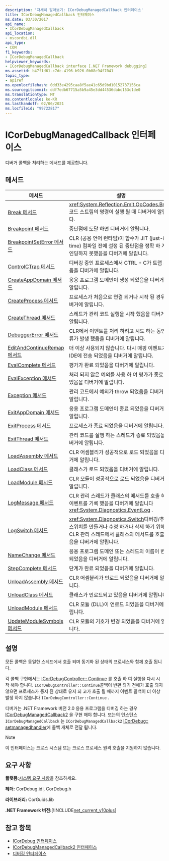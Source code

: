 ```yaml
---
description: '자세히 알아보기: ICorDebugManagedCallback 인터페이스'
title: ICorDebugManagedCallback 인터페이스
ms.date: 03/30/2017
api_name:
- ICorDebugManagedCallback
api_location:
- mscordbi.dll
api_type:
- COM
f1_keywords:
- ICorDebugManagedCallback
helpviewer_keywords:
- ICorDebugManagedCallback interface [.NET Framework debugging]
ms.assetid: b47f1d61-c7dc-4196-b926-0b08c94f7041
topic_type:
- apiref
ms.openlocfilehash: 0dd33e4295caa8f5ae41c65d9bd10152737156ca
ms.sourcegitcommit: ddf7edb67715a5b9a45e3dd44536dabc153c1de0
ms.translationtype: MT
ms.contentlocale: ko-KR
ms.lasthandoff: 02/06/2021
ms.locfileid: "99722817"
---
```

# <a name="icordebugmanagedcallback-interface"></a>ICorDebugManagedCallback 인터페이스

디버거 콜백을 처리하는 메서드를 제공합니다.  
  
## <a name="methods"></a>메서드  
  
|메서드|설명|  
|------------|-----------------|  
|[Break 메서드](icordebugmanagedcallback-break-method.md)|<xref:System.Reflection.Emit.OpCodes.Break>코드 스트림의 명령이 실행 될 때 디버거에 알립니다.|  
|[Breakpoint 메서드](icordebugmanagedcallback-breakpoint-method.md)|중단점에 도달 하면 디버거에 알립니다.|  
|[BreakpointSetError 메서드](icordebugmanagedcallback-breakpointseterror-method.md)|CLR (공용 언어 런타임)이 함수가 JIT (just-in-time) 컴파일 전에 설정 된 중단점을 정확 하 게 바인딩하지 못했음을 디버거에 알립니다.|  
|[ControlCTrap 메서드](icordebugmanagedcallback-controlctrap-method.md)|디버깅 중인 프로세스에서 CTRL + C가 트랩 되었음을 디버거에 알립니다.|  
|[CreateAppDomain 메서드](icordebugmanagedcallback-createappdomain-method.md)|응용 프로그램 도메인이 생성 되었음을 디버거에 알립니다.|  
|[CreateProcess 메서드](icordebugmanagedcallback-createprocess-method.md)|프로세스가 처음으로 연결 되거나 시작 된 경우 디버거에 알립니다.|  
|[CreateThread 메서드](icordebugmanagedcallback-createthread-method.md)|스레드가 관리 코드 실행을 시작 했음을 디버거에 알립니다.|  
|[DebuggerError 메서드](icordebugmanagedcallback-debuggererror-method.md)|CLR에서 이벤트를 처리 하려고 시도 하는 동안 오류가 발생 했음을 디버거에 알립니다.|  
|[EditAndContinueRemap 메서드](icordebugmanagedcallback-editandcontinueremap-method.md)|더 이상 사용되지 않습니다. 다시 매핑 이벤트가 IDE에 전송 되었음을 디버거에 알립니다.|  
|[EvalComplete 메서드](icordebugmanagedcallback-evalcomplete-method.md)|평가가 완료 되었음을 디버거에 알립니다.|  
|[EvalException 메서드](icordebugmanagedcallback-evalexception-method.md)|처리 되지 않은 예외를 사용 하 여 평가가 종료 되었음을 디버거에 알립니다.|  
|[Exception 메서드](icordebugmanagedcallback-exception-method.md)|관리 코드에서 예외가 throw 되었음을 디버거에 알립니다.|  
|[ExitAppDomain 메서드](icordebugmanagedcallback-exitappdomain-method.md)|응용 프로그램 도메인이 종료 되었음을 디버거에 알립니다.|  
|[ExitProcess 메서드](icordebugmanagedcallback-exitprocess-method.md)|프로세스가 종료 되었음을 디버거에 알립니다.|  
|[ExitThread 메서드](icordebugmanagedcallback-exitthread-method.md)|관리 코드를 실행 하는 스레드가 종료 되었음을 디버거에 알립니다.|  
|[LoadAssembly 메서드](icordebugmanagedcallback-loadassembly-method.md)|CLR 어셈블리가 성공적으로 로드 되었음을 디버거에 알립니다.|  
|[LoadClass 메서드](icordebugmanagedcallback-loadclass-method.md)|클래스가 로드 되었음을 디버거에 알립니다.|  
|[LoadModule 메서드](icordebugmanagedcallback-loadmodule-method.md)|CLR 모듈이 성공적으로 로드 되었음을 디버거에 알립니다.|  
|[LogMessage 메서드](icordebugmanagedcallback-logmessage-method.md)|CLR 관리 스레드가 클래스의 메서드를 호출 하 여 이벤트를 기록 했음을 디버거에 알립니다 <xref:System.Diagnostics.EventLog> .|  
|[LogSwitch 메서드](icordebugmanagedcallback-logswitch-method.md)|<xref:System.Diagnostics.Switch>디버깅/추적 스위치를 만들거나 수정 하거나 삭제 하기 위해 CLR 관리 스레드에서 클래스의 메서드를 호출 했음을 디버거에 알립니다.|  
|[NameChange 메서드](icordebugmanagedcallback-namechange-method.md)|응용 프로그램 도메인 또는 스레드의 이름이 변경 되었음을 디버거에 알립니다.|  
|[StepComplete 메서드](icordebugmanagedcallback-stepcomplete-method.md)|단계가 완료 되었음을 디버거에 알립니다.|  
|[UnloadAssembly 메서드](icordebugmanagedcallback-unloadassembly-method.md)|CLR 어셈블리가 언로드 되었음을 디버거에 알립니다.|  
|[UnloadClass 메서드](icordebugmanagedcallback-unloadclass-method.md)|클래스가 언로드되고 있음을 디버거에 알립니다.|  
|[UnloadModule 메서드](icordebugmanagedcallback-unloadmodule-method.md)|CLR 모듈 (DLL)이 언로드 되었음을 디버거에 알립니다.|  
|[UpdateModuleSymbols 메서드](icordebugmanagedcallback-updatemodulesymbols-method.md)|CLR 모듈의 기호가 변경 되었음을 디버거에 알립니다.|  
  
## <a name="remarks"></a>설명  

 모든 콜백은 동일한 스레드에서 호출 되며 동기화 된 상태의 프로세스와 함께 호출 됩니다.  
  
 각 콜백 구현에서는 [ICorDebugController:: Continue](icordebugcontroller-continue-method.md) 를 호출 하 여 실행을 다시 시작 해야 합니다. `ICorDebugController::Continue`콜백이 반환 되기 전에가 호출 되지 않으면 프로세스가 중지 된 상태로 유지 되 고가 호출 될 때까지 이벤트 콜백이 더 이상 발생 하지 않습니다 `ICorDebugController::Continue` .  
  
 디버거는 .NET Framework 버전 2.0 응용 프로그램을 디버깅 하는 경우 [ICorDebugManagedCallback2](icordebugmanagedcallback2-interface.md) 을 구현 해야 합니다. 또는의 인스턴스 `ICorDebugManagedCallback` 는 `ICorDebugManagedCallback2` [ICorDebug:: setmanagedhandler](icordebug-setmanagedhandler-method.md)에 콜백 개체로 전달 됩니다.  
  
> [!NOTE]
> 이 인터페이스는 크로스 시스템 또는 크로스 프로세스 원격 호출을 지원하지 않습니다.  
  
## <a name="requirements"></a>요구 사항  

 **플랫폼:**[시스템 요구 사항](../../get-started/system-requirements.md)을 참조하세요.  
  
 **헤더:** CorDebug.idl, CorDebug.h  
  
 **라이브러리:** CorGuids.lib  
  
 **.NET Framework 버전:**[!INCLUDE[net_current_v10plus](../../../../includes/net-current-v10plus-md.md)]  
  
## <a name="see-also"></a>참고 항목

- [ICorDebug 인터페이스](icordebug-interface.md)
- [ICorDebugManagedCallback2 인터페이스](icordebugmanagedcallback2-interface.md)
- [디버깅 인터페이스](debugging-interfaces.md)
